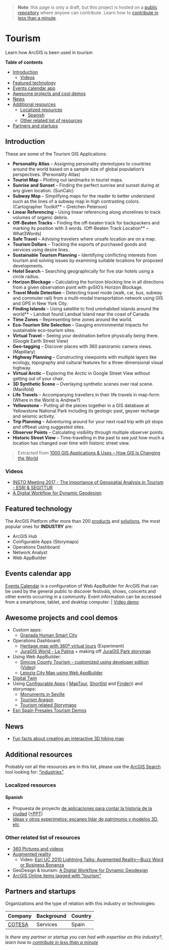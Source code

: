 > **Note**: this page is only a draft, but this project is hosted on a [public repository](https://github.com/hhkaos/awesome-arcgis) where anyone can contribute. Learn how to [contribute in less than a minute](https://github.com/hhkaos/awesome-arcgis/blob/master/CONTRIBUTING.md#contributions).

# Tourism

Learn how ArcGIS is been used in tourism

<!-- START doctoc generated TOC please keep comment here to allow auto update -->
<!-- DON'T EDIT THIS SECTION, INSTEAD RE-RUN doctoc TO UPDATE -->
**Table of contents**

- [Introduction](#introduction)
  - [Videos](#videos)
- [Featured technology](#featured-technology)
- [Events calendar app](#events-calendar-app)
- [Awesome projects and cool demos](#awesome-projects-and-cool-demos)
- [News](#news)
- [Additional resources](#additional-resources)
  - [Localized resources](#localized-resources)
    - [Spanish](#spanish)
  - [Other related list of resources](#other-related-list-of-resources)
- [Partners and startups](#partners-and-startups)

<!-- END doctoc generated TOC please keep comment here to allow auto update -->

## Introduction

These are some of the Tourism GIS Applications:

* **Personality Atlas** – Assigning personality stereotypes to countries around the world based on a sample size of global population’s perspectives. (Personality Atlas)
* **Tourist Map** – Plotting out landmarks in tourist maps.
* **Sunrise and Sunset** – Finding the perfect sunrise and sunset during at any given location. (SunCalc)
* **Subway Map** – Simplifying maps for the reader to better understand such as the lines of a subway map in high contrasting colors. (Cartographer Toolkit** – Gretchen Peterson)
* **Linear Referencing** – Using linear referencing along shorelines to track volumes of organic debris.
* **Off-Beaten Tracks** – Finding the off-beaten track for backpackers and marking its position with 3 words. (Off-Beaten Track Location** – What3Words)
* **Safe Travel** – Advising travelers where unsafe location are on a map.
* **Tourism Dollars** – Tracking the exports of purchased goods and services using desire lines.
* **Sustainable Tourism Planning** – Identifying conflicting interests from tourism and solving issues by examining suitable locations for proposed developments.
* **Hotel Search** – Searching geographically for five star hotels using a circle radius.
* **Horizon Blockage** – Calculating the horizon blocking line in all directions from a given observation point with gvSIG’s Horizon Blockage.
* **Travel Mode Detection** – Detecting travel mode (walk, car, bus, subway and commuter rail) from a multi-modal transportation network using GIS and GPS in New York City.
* **Finding Islands** – Using satellite to find uninhabited islands around the world** – Landsat found Landsat Island near the coast of Canada.
* **Time Zones** – Representing time zones around the world.
* **Eco-Tourism Site Selection** – Gauging environmental impacts for sustainable eco-tourism sites.
* **Virtual Travel** – Seeing your destination before physically being there. (Google Earth Street View)
* **Geo-tagging** – Discover places with 360 panoramic camera views. (Mapillary)
* **Highway Planning** – Constructing viewpoints with multiple layers like ecology, topography and cultural features for a three-dimensional visual highway.
* **Virtual Arctic** – Exploring the Arctic in Google Street View without getting out of your chair.
* **3D Synthetic Scene** – Overlaying synthetic scenes over real scene. (Manifold)
* **Life Travels** – Accompanying travellers in their life travels in map-form. (Where in the World is Andrew?)
* **Yellowstone** – Putting all the pieces together in a GIS database at Yellowstone National Park including its geologic past, geyser recharge and seismic activity.
* **Trip Planning** – Adventuring around for your next road trip with pit stops and offbeat using suggested sites.
* **Observer Points** – Calculating visibility through multiple observer points.
* **Historic Street View** – Time-travelling in the past to see just how much a location has changed over time with historic street view.

> Extracted from [1000 GIS Applications & Uses – How GIS Is Changing the World](https://docs.google.com/document/d/1wDkDCv-YiNijT-HF2zBJboKU2Jk0SqBCNyHKC0ctoTw/edit#heading=h.nr7gd2rh0tfr)

### Videos

* [INSTO Meeting 2017 - The Importance of Geospatial Analysis in Tourism - ESRI & SEGITTUR](https://www.youtube.com/watch?v=7com2Ma7PuU)
* [A Digital Workflow for Dynamic Geodesign](https://www.youtube.com/watch?v=QERJbL9J1Xw)

## Featured technology

The ArcGIS Platform offer more than 200 [products](../../../arcgis/products/README.md) and [solutions](https://solutions.arcgis.com/), the most popular ones for **INDUSTRY** are:

* ArcGIS Hub
* Configurable Apps (Storymaps)
* Operations Dashboard
* Network Analyst
* Web AppBuilder

## Events calendar app

[Events Calendar](https://solutions.arcgis.com/local-government/help/event-calendar/) is a configuration of Web AppBuilder for ArcGIS that can be used by the general public to discover festivals, shows, concerts and other events occurring in a community. Event information can be accessed from a smartphone, tablet, and desktop computer. | [Video demo](https://youtu.be/YAZFXXvJKZQ?t=10m53s)

## Awesome projects and cool demos

* Custom apps:
    * [Granada Human Smart City](https://ciudadinteligente.granada.org/granadarutas/)
* Operations Dashboard:
    * [Heritage map with 360º virtual tours](https://tomellosotech.maps.arcgis.com/apps/opsdashboard/index.html#/304dc67a44a54d4dbccef11ff6d08c38) (Experiment)
    * [JuraGIS World - La Palma](https://marketing.maps.arcgis.com/apps/opsdashboard/index.html#/45aa0cf0c8be4255adf620dbb5757bb3) + making off [JuraGIS Park storymap](http://geoapps.esri.es/JuraGIS/index.html)
* Using Web AppBuilder:
    * [Simcoe County Tourism - customized using developer edition ](https://maps.simcoe.ca/public/) ([Video](https://youtu.be/5hsprKc_Wo0?t=15m10s))
    * [Leipzig City Map using Web AppBuilder](http://www.arcgis.com/home/item.html?id=4c89f67a66a049a8a69cd4f8dedb3aa1)
* [Digital Twin](https://oretana.github.io/Tomelloso/)
* Using [Configurable Apps](../../../arcgis/products/configurable-apps/README.md) (  [MapTour](http://www.arcgis.com/home/item.html?id=91d75e9b375e4e9b9b3a4004544bfadf), [Shortlist](http://www.arcgis.com/home/item.html?id=c62ff7eec30641e69ae6acd7f1599512) and [Finder](http://www.arcgis.com/home/item.html?id=547a3a4462344880be61ed4083142f63))) and storymaps:
    * [Monuments in Seville](http://sig.urbanismosevilla.org/sevilla.art/monumentos/index_en.html)
    * [Tourism Aragon](http://gob-aragon.maps.arcgis.com/apps/webappviewer/index.html?id=8d644249c065452ca8707a78ea352dd1)
    * [Tourism related Storymaps](https://storymaps.arcgis.com/en/gallery/#s=0&q=tourism)
* [Esri Spain Presales Tourism Demos](http://preventas.maps.arcgis.com/home/gallery.html?view=list&sortOrder=true&sortField=relevance&showFilters=true&searchTerm=turismo)


## News

* [Fun facts about creating an interactive 3D hiking map](https://www.esri.com/arcgis-blog/products/js-api-arcgis/mapping/creating-3d-hiking-map/)

## Additional resources

Probably not all the resources are in this list, please use the [ArcGIS Search](https://esri-es.github.io/arcgis-search/) tool looking for: ["industries"](https://esri-es.github.io/arcgis-search/?search="industries"&utm_campaign=awesome-list&utm_source=awesome-list&utm_medium=page).

### Localized resources

#### Spanish

* Propuesta de proyecto [de aplicaciones para contar la historia de la ciudad](https://www.arcgis.com/apps/Cascade/index.html?appid=2ca2e152f2044f0597e6052cf7469998) ([+PPT](https://docs.google.com/presentation/d/e/2PACX-1vQI0-2YhBFcdV1aIs-mYkRB9BwEdwofvP_ZFRi2ULuzqEXSHEIIpA58qiTBXuW3Xy39PNCKyT5e9WOh/embed?start=false&loop=false&delayms=3000&slide=id.g3e1f034177_0_43))
* [Ideas y otros experimetos: escaneo lídar de patrimonio y modelos 3D, etc](https://tomellosotech.maps.arcgis.com/apps/MapSeries/index.html?appid=8847dfbd47d642eeba3cf13584becb77)

### Other related list of resources

* [360 Pictures and videos](../../../emerging-technologies/360/README.md)
* [Augmented reality](../../../emerging-technologies/ar/README.md)
    * Video: [Esri UC 2010 Lightning Talks: Augmented Reality—Buzz Word or Business Bonanza](https://www.youtube.com/watch?v=VE7aB_-sTXk)
* GeoDesign & tourism: [A Digital Workflow for Dynamic Geodesign](https://youtu.be/QERJbL9J1Xw?t=15m48s)
* [ArcGIS Online items tagged with "tourism"](https://www.arcgis.com/home/search.html?t=content&q=tags%3Atourism&start=1&sortOrder=desc&sortField=relevance&focus=applications-web)

## Partners and startups

Organizations and the type of relation with this industry or technologies:

|Company|Background|Country|
|---|---|---|
|[COTESA](../../partners/program-members/cotesa/README.md)|Services|Spain

*Is there any partner or startup you can had with expertise on this industry?, learn how to [contribute in less than a minute](https://github.com/hhkaos/awesome-arcgis/blob/master/CONTRIBUTING.md#contributions)*
